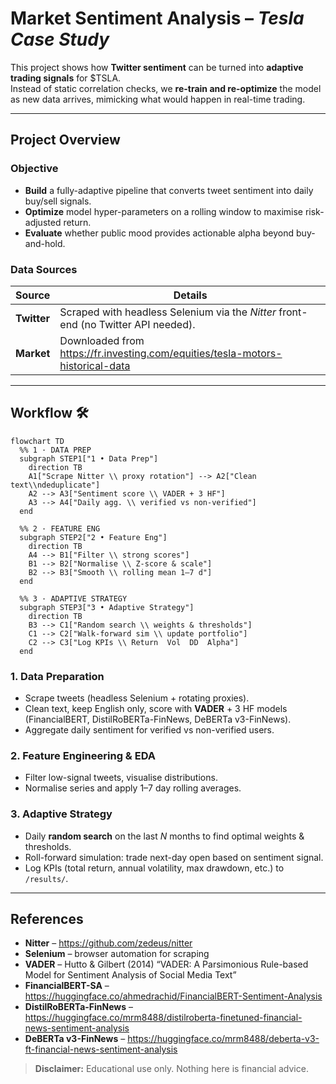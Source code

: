 # Market Sentiment Analysis – *Tesla Case Study*

This project shows how **Twitter sentiment** can be turned into **adaptive trading signals** for $TSLA.  
Instead of static correlation checks, we **re-train and re-optimize** the model as new data arrives, mimicking what would happen in real-time trading.

---

## Project Overview

### **Objective**
- **Build** a fully-adaptive pipeline that converts tweet sentiment into daily buy/sell signals.  
- **Optimize** model hyper-parameters on a rolling window to maximise risk-adjusted return.  
- **Evaluate** whether public mood provides actionable alpha beyond buy-and-hold.

### **Data Sources**
| Source | Details |
|--------|---------|
| **Twitter** | Scraped with headless Selenium via the *Nitter* front-end (no Twitter API needed). |
| **Market**  | Downloaded from https://fr.investing.com/equities/tesla-motors-historical-data |

---

## Workflow 🛠️

```mermaid
flowchart TD
  %% 1 · DATA PREP
  subgraph STEP1["1 • Data Prep"]
    direction TB
    A1["Scrape Nitter \\ proxy rotation"] --> A2["Clean text\\ndeduplicate"]
    A2 --> A3["Sentiment score \\ VADER + 3 HF"]
    A3 --> A4["Daily agg. \\ verified vs non-verified"]
  end

  %% 2 · FEATURE ENG
  subgraph STEP2["2 • Feature Eng"]
    direction TB
    A4 --> B1["Filter \\ strong scores"]
    B1 --> B2["Normalise \\ Z-score & scale"]
    B2 --> B3["Smooth \\ rolling mean 1–7 d"]
  end

  %% 3 · ADAPTIVE STRATEGY
  subgraph STEP3["3 • Adaptive Strategy"]
    direction TB
    B3 --> C1["Random search \\ weights & thresholds"]
    C1 --> C2["Walk-forward sim \\ update portfolio"]
    C2 --> C3["Log KPIs \\ Return  Vol  DD  Alpha"]
  end
```



### 1. Data Preparation
* Scrape tweets (headless Selenium + rotating proxies).  
* Clean text, keep English only, score with **VADER** + 3 HF models (FinancialBERT, DistilRoBERTa-FinNews, DeBERTa v3-FinNews).  
* Aggregate daily sentiment for verified vs non-verified users.

### 2. Feature Engineering & EDA
* Filter low-signal tweets, visualise distributions.  
* Normalise series and apply 1–7 day rolling averages.

### 3. Adaptive Strategy
* Daily **random search** on the last *N* months to find optimal weights & thresholds.  
* Roll-forward simulation: trade next-day open based on sentiment signal.  
* Log KPIs (total return, annual volatility, max drawdown, etc.) to `/results/`.


---

## References

* **Nitter** – <https://github.com/zedeus/nitter>  
* **Selenium** – browser automation for scraping  
* **VADER** – Hutto & Gilbert (2014) “VADER: A Parsimonious Rule-based Model for Sentiment Analysis of Social Media Text”  
* **FinancialBERT-SA** – <https://huggingface.co/ahmedrachid/FinancialBERT-Sentiment-Analysis>  
* **DistilRoBERTa-FinNews** – <https://huggingface.co/mrm8488/distilroberta-finetuned-financial-news-sentiment-analysis>  
* **DeBERTa v3-FinNews** – <https://huggingface.co/mrm8488/deberta-v3-ft-financial-news-sentiment-analysis>  

> **Disclaimer:** Educational use only. Nothing here is financial advice.

